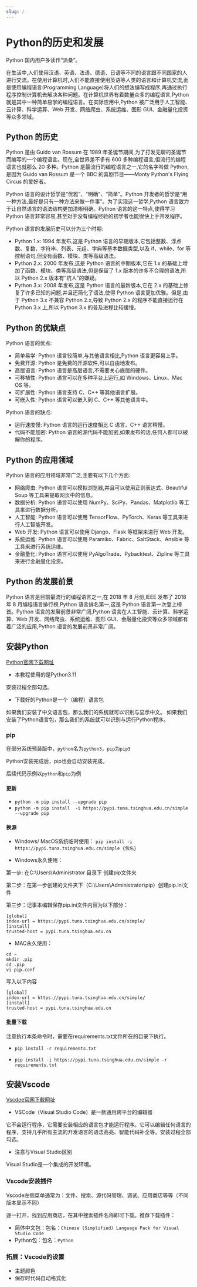 ```yaml
---
slug: /
---
```

# Python的历史和发展

Python 国内用户多读作“派桑”。

在生活中,人们使用汉语、英语、法语、德语、日语等不同的语言跟不同国家的人进行交流。在使用计算机时,人们不能直接使用英语等人类的语言和计算机交流,而是使用编程语言(Programming Language)将人们的想法编写成程序,再通过执行程序控制计算机去解决各种问题。在计算机世界有着数量众多的编程语言,Python 就是其中一种简单易学的编程语言。在实际应用中,Python 被广泛用于人工智能、云计算、科学运算、Web 开发、网络爬虫、系统运维、图形 GUI、金融量化投资等众多领域。

## Python 的历史

Python 是由 Guido van Rossum 在 1989 年圣诞节期间,为了打发无聊的圣诞节而编写的一个编程语言。现在,全世界差不多有 600 多种编程语言,但流行的编程语言也就那么 20 多种。Python 是最流行的编程语言之一,它的名字叫做 Python,是因为 Guido van Rossum 是一个 BBC 的喜剧节目——Monty Python's Flying Circus 的爱好者。

Python 语言的设计哲学是“优雅”、“明确”、“简单”。Python 开发者的哲学是“用一种方法,最好是只有一种方法来做一件事”。为了实现这一哲学,Python 语言致力于让自然语言的语法结构更加清晰明确。Python 语言的这一特点,使得学习 Python 语言非常容易,甚至对于没有编程经验的初学者也能很快上手开发程序。

Python 语言的发展历史可以分为三个时期:

- Python 1.x: 1994 年发布,这是 Python 语言的早期版本,它包括整数、浮点数、复数、字符串、列表、元组、字典等基本数据类型,以及 if、while、for 等控制语句,但没有函数、模块、类等高级语法。
- Python 2.x: 2000 年发布,这是 Python 语言的中期版本,它在 1.x 的基础上增加了函数、模块、类等高级语法,但是保留了 1.x 版本的许多不合理的语法,所以 Python 2.x 版本有“坑人”的嫌疑。
- Python 3.x: 2008 年发布,这是 Python 语言的最新版本,它在 2.x 的基础上修复了许多已知的问题,并且还简化了语法,使得 Python 语言更加优雅。但是,由于 Python 3.x 不兼容 Python 2.x,导致 Python 2.x 的程序不能直接运行在 Python 3.x 上,所以 Python 3.x 的普及进程比较缓慢。

## Python 的优缺点

Python 语言的优点:

- 简单易学: Python 语言较简单,与其他语言相比,Python 语言更容易上手。
- 免费开源: Python 是免费的开源软件,可以自由地发布。
- 高层语言: Python 语言是高层语言,不需要关心底层的硬件。
- 可移植性: Python 语言可以在多种平台上运行,如 Windows、Linux、Mac OS 等。
- 可扩展性: Python 语言支持 C、C++ 等其他语言扩展。
- 可嵌入性: Python 语言可以嵌入到 C、C++ 等其他语言中。

Python 语言的缺点:

- 运行速度慢: Python 语言的运行速度相比 C 语言、C++ 语言稍慢。
- 代码不能加密: Python 语言的源代码不能加密,如果发布的话,任何人都可以破解你的程序。

## Python 的应用领域

Python 语言的应用领域非常广泛,主要有以下几个方面:

- 网络爬虫: Python 语言可以模拟浏览器,并且可以使用正则表达式、Beautiful Soup 等工具来提取网页中的信息。
- 数据分析: Python 语言可以使用 NumPy、SciPy、Pandas、Matplotlib 等工具来进行数据分析。
- 人工智能: Python 语言可以使用 TensorFlow、PyTorch、Keras 等工具来进行人工智能开发。
- Web 开发: Python 语言可以使用 Django、Flask 等框架来进行 Web 开发。
- 系统运维: Python 语言可以使用 Paramiko、Fabric、SaltStack、Ansible 等工具来进行系统运维。
- 金融量化: Python 语言可以使用 PyAlgoTrade、Pybacktest、Zipline 等工具来进行金融量化投资。

## Python 的发展前景

Python 语言是目前最流行的编程语言之一,在 2018 年 8 月份,IEEE 发布了 2018 年 8 月编程语言排行榜,Python 语言排名第一,这是 Python 语言第一次登上榜首。Python 语言的发展前景非常广阔,Python 语言在人工智能、云计算、科学运算、Web 开发、网络爬虫、系统运维、图形 GUI、金融量化投资等众多领域都有着广泛的应用,Python 语言的发展前景非常广阔。

## 安装Python

[Python官网下载网址](https://www.python.org/downloads/)

- 本教程使用的是Python3.11

安装过程全部勾选。

- 下载好的Python是一个（编程）语言包

如果我们安装了中文语言包，那么我们的系统就可以识别与显示中文。
如果我们安装了Python语言包，那么我们的系统就可以识别与运行Python程序。

### pip

在部分系统预装版中，`python`名为`python3`，`pip`为`pip3`

Python安装完成后，pip也会自动安装完成。

后续代码示例以`python`和`pip`为例

#### 更新

- `python -m pip install --upgrade pip`
- `python -m pip install  -i https://pypi.tuna.tsinghua.edu.cn/simple --upgrade pip`

#### 换源

- Windows/ MacOS系统临时使用： `pip install -i https://pypi.tuna.tsinghua.edu.cn/simple {包名}`

- Windows永久使用：

第一步: 在C:\Users\Administrator 目录下 创建pip文件夹

第二步：在第一步创建的文件夹下（C:\Users\Administrator\pip）创建pip.ini文件

第三步：记事本编辑保存pip.ini文件内容为以下部分：

```
[global]
index-url = https://pypi.tuna.tsinghua.edu.cn/simple/
[install]
trusted-host = pypi.tuna.tsinghua.edu.cn
```

- MAC永久使用：

```
cd ~
mkdir .pip
cd .pip
vi pip.conf
```

写入以下内容

```
[global]
index-url = https://pypi.tuna.tsinghua.edu.cn/simple/
[install]
trusted-host = pypi.tuna.tsinghua.edu.cn
```

#### 批量下载

注意执行本条命令时，需要在requirements.txt文件所在的目录下执行。

- `pip install -r requirements.txt`

- `pip install -i https://pypi.tuna.tsinghua.edu.cn/simple -r requirements.txt`

## 安装Vscode

[Vscdoe官网下载网址](https://code.visualstudio.com/download)

- VSCode（Visual Studio Code）是一款通用跨平台的编辑器

它不会运行程序，它需要安装相应的语言包才能运行程序。它可以编辑任何语言的程序，支持几乎所有主流的开发语言的语法高亮、智能代码补全等。安装过程全部勾选。

- 注意与Visual Studio区别

Visual Studio是一个集成的开发环境。

### Vscode安装插件

Vscode左侧菜单通常为：文件、搜索、源代码管理、调试、应用商店等等（不同版本显示不同）

逐一打开，找到应用商店，在其中搜索插件名称即可下载。推荐下载插件：

- 简体中文包：包名：`Chinese (Simplified) Language Pack for Visual Studio Code`
- Python包：包名：`Python`

### 拓展：Vscode的设置

- 主题颜色
- 保存时代码自动格式化

